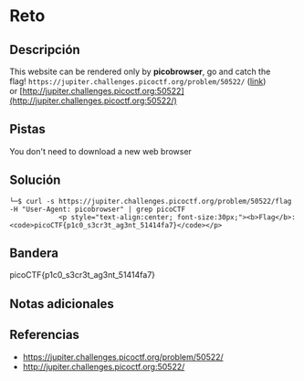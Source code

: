 # Reto

## Descripción

This website can be rendered only by **picobrowser**, go and catch the flag! `https://jupiter.challenges.picoctf.org/problem/50522/` ([link](https://jupiter.challenges.picoctf.org/problem/50522/)) or [http://jupiter.challenges.picoctf.org:50522](http://jupiter.challenges.picoctf.org:50522/)

## Pistas

You don't need to download a new web browser

## Solución

```
└─$ curl -s https://jupiter.challenges.picoctf.org/problem/50522/flag -H "User-Agent: picobrowser" | grep picoCTF
            <p style="text-align:center; font-size:30px;"><b>Flag</b>: <code>picoCTF{p1c0_s3cr3t_ag3nt_51414fa7}</code></p>
```

## Bandera

picoCTF{p1c0_s3cr3t_ag3nt_51414fa7}

## Notas adicionales



## Referencias
- https://jupiter.challenges.picoctf.org/problem/50522/
- http://jupiter.challenges.picoctf.org:50522/